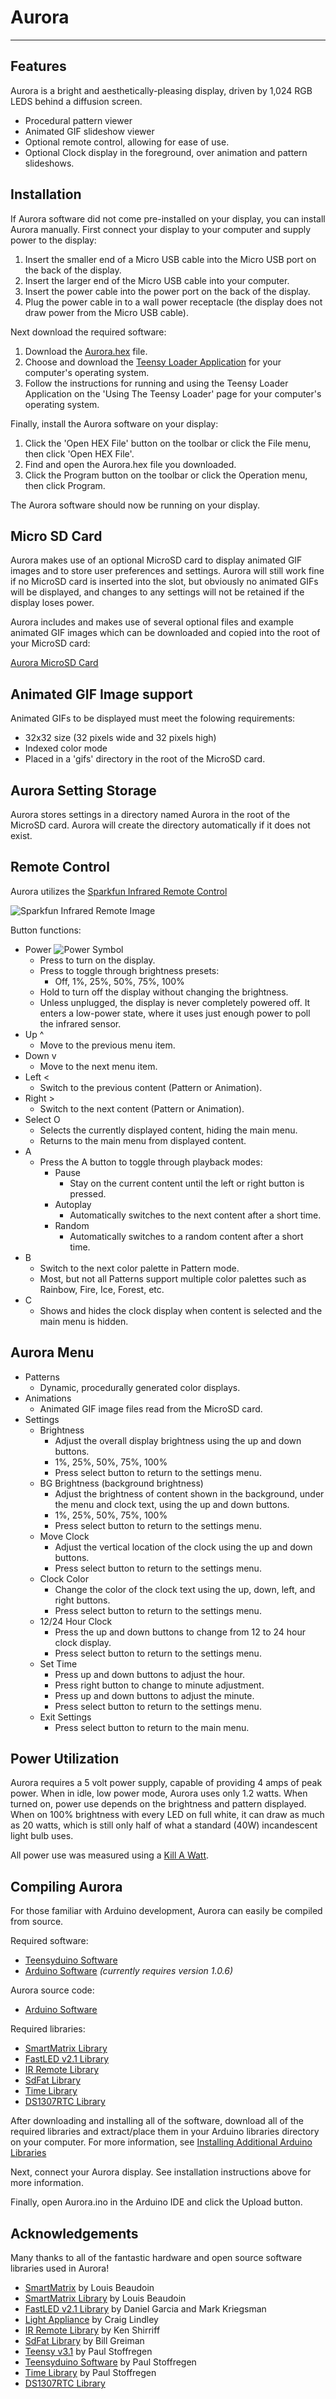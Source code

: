 Aurora
======
------

Features
--------

Aurora is a bright and aesthetically-pleasing display, driven by 1,024 RGB LEDS behind a diffusion screen.

* Procedural pattern viewer
* Animated GIF slideshow viewer
* Optional remote control, allowing for ease of use.
* Optional Clock display in the foreground, over animation and pattern slideshows.

Installation
------------

If Aurora software did not come pre-installed on your display, you can install Aurora manually.  First connect your display to your computer and supply power to the display:

1.  Insert the smaller end of a Micro USB cable into the Micro USB port on the back of the display.
2.  Insert the larger end of the Micro USB cable into your computer.
3.  Insert the power cable into the power port on the back of the display.
4.  Plug the power cable in to a wall power receptacle (the display does not draw power from the Micro USB cable).

Next download the required software:

1.  Download the [Aurora.hex] file.
2.  Choose and download the [Teensy Loader Application] for your computer's operating system.
3.  Follow the instructions for running and using the Teensy Loader Application on the 'Using The Teensy Loader' page for your computer's operating system.

Finally, install the Aurora software on your display:

1.  Click the 'Open HEX File' button on the toolbar or click the File menu, then click 'Open HEX File'.
2.  Find and open the Aurora.hex file you downloaded.
2.  Click the Program button on the toolbar or click the Operation menu, then click Program.

The Aurora software should now be running on your display. 

Micro SD Card
-------------

Aurora makes use of an optional MicroSD card to display animated GIF images and to store user preferences and settings.  Aurora will still work fine if no MicroSD card is inserted into the slot, but obviously no animated GIFs will be displayed, and changes to any settings will not be retained if the display loses power.

Aurora includes and makes use of several optional files and example animated GIF images which can be downloaded and copied into the root of your MicroSD card:

[Aurora MicroSD Card]

Animated GIF Image support
--------------------------

Animated GIFs to be displayed must meet the folowing requirements:

* 32x32 size (32 pixels wide and 32 pixels high)
* Indexed color mode
* Placed in a 'gifs' directory in the root of the MicroSD card.
 
Aurora Setting Storage
----------------------

Aurora stores settings in a directory named Aurora in the root of the MicroSD card. Aurora will create the directory automatically if it does not exist.

Remote Control
--------------

Aurora utilizes the [Sparkfun Infrared Remote Control]

![Sparkfun Infrared Remote Image]

Button functions:

* Power ![Power Symbol]
    * Press to turn on the display.
    * Press to toggle through brightness presets:
        * Off, 1%, 25%, 50%, 75%, 100%
    * Hold to turn off the display without changing the brightness.
    * Unless unplugged, the display is never completely powered off. It enters a low-power state, where it uses
       just enough power to poll the infrared sensor.
* Up ^
    * Move to the previous menu item.
* Down v
    * Move to the next menu item.
* Left <
    * Switch to the previous content (Pattern or Animation).
* Right >
    * Switch to the next content (Pattern or Animation).
* Select O
    * Selects the currently displayed content, hiding the main menu.
    * Returns to the main menu from displayed content.
* A
    * Press the A button to toggle through playback modes:
        * Pause
            * Stay on the current content until the left or right button is pressed.
        * Autoplay
            * Automatically switches to the next content after a short time.
        * Random
            * Automatically switches to a random content after a short time.
* B
    * Switch to the next color palette in Pattern mode.
    * Most, but not all Patterns support multiple color palettes such as Rainbow, Fire, Ice, Forest, etc.
* C
    * Shows and hides the clock display when content is selected and the main menu is hidden.

Aurora Menu
-----------

* Patterns
    * Dynamic, procedurally generated color displays.
* Animations
    * Animated GIF image files read from the MicroSD card.
* Settings
    * Brightness
        * Adjust the overall display brightness using the up and down buttons.
        * 1%, 25%, 50%, 75%, 100%
        * Press select button to return to the settings menu.
    * BG Brightness (background brightness)
        * Adjust the brightness of content shown in the background, under the menu and clock text, using the up and down buttons.
        * 1%, 25%, 50%, 75%, 100%
        * Press select button to return to the settings menu.
    * Move Clock
        * Adjust the vertical location of the clock using the up and down buttons.
        * Press select button to return to the settings menu.
    * Clock Color
        * Change the color of the clock text using the up, down, left, and right buttons.
        * Press select button to return to the settings menu.
    * 12/24 Hour Clock
        * Press the up and down buttons to change from 12 to 24 hour clock display.
        * Press select button to return to the settings menu.
    * Set Time
        * Press up and down buttons to adjust the hour.
        * Press right button to change to minute adjustment.
        * Press up and down buttons to adjust the minute.
        * Press select button to return to the settings menu.
    * Exit Settings
        * Press select button to return to the main menu.

Power Utilization
-----------------

Aurora requires a 5 volt power supply, capable of providing 4 amps of peak power.  When in idle, low power mode, Aurora uses only 1.2 watts.  When turned on, power use depends on the brightness and pattern displayed.  When on 100% brightness with every LED on full white, it can draw as much as 20 watts, which is still only half of what a standard (40W) incandescent light bulb uses.

All power use was measured using a [Kill A Watt].

Compiling Aurora
----------------

For those familiar with Arduino development, Aurora can easily be compiled from source.

Required software:

* [Teensyduino Software]
* [Arduino Software] *(currently requires version 1.0.6)*

Aurora source code:

* [Arduino Software]

Required libraries:

* [SmartMatrix Library]
* [FastLED v2.1 Library]
* [IR Remote Library]
* [SdFat Library]
* [Time Library]
* [DS1307RTC Library]

After downloading and installing all of the software, download all of the required libraries and extract/place them in your Arduino libraries directory on your computer.  For more information, see [Installing Additional Arduino Libraries]

Next, connect your Aurora display. See installation instructions above for more information.

Finally, open Aurora.ino in the Arduino IDE and click the Upload button.

Acknowledgements
----------------

Many thanks to all of the fantastic hardware and open source software libraries used in Aurora!

* [SmartMatrix] by Louis Beaudoin
* [SmartMatrix Library] by Louis Beaudoin
* [FastLED v2.1 Library] by Daniel Garcia and Mark Kriegsman
* [Light Appliance] by Craig Lindley
* [IR Remote Library] by Ken Shirriff
* [SdFat Library] by Bill Greiman
* [Teensy v3.1] by Paul Stoffregen
* [Teensyduino Software] by Paul Stoffregen
* [Time Library] by Paul Stoffregen
* [DS1307RTC Library]

[Aurora.hex]:https://bitbucket.org/Pup05/aurora/src/ba3488b0b68201927cfd7874f54dc417c0c9b508/releases/Aurora.hex?at=master
[Aurora MicroSD Card]:https://bitbucket.org/Pup05/aurora/src/ba3488b0b682/sd/?at=master 
[Teensy Loader Application]:https://www.pjrc.com/teensy/loader.html
[Teensyduino Software]:https://www.pjrc.com/teensy/td_download.html
[Arduino Software]:http://www.arduino.cc/en/Main/Software
[Installing Additional Arduino Libraries]:http://arduino.cc/en/Guide/Libraries
[SmartMatrix]:http://docs.pixelmatix.com/SmartMatrix/
[SmartMatrix Library]:https://github.com/pixelmatix/SmartMatrix
[SmartMatrix Library Documentation]:http://docs.pixelmatix.com/SmartMatrix/library.html
[FastLED v2.1 Library]:https://github.com/FastLED/FastLED/tree/FastLED2.1
[IR Remote Library]:https://github.com/shirriff/Arduino-IRremote
[SdFat Library]:https://github.com/greiman/SdFat/tree/master/SdFat
[Time Library]:https://github.com/PaulStoffregen/Time
[DS1307RTC Library]:https://www.pjrc.com/teensy/td_libs_DS1307RTC.html
[Teensy v3.1]:https://www.pjrc.com/teensy/index.html
[Light Appliance]:https://github.com/CraigLindley/LightAppliance
[Sparkfun Infrared Remote Control]:https://www.sparkfun.com/products/11759
[Sparkfun Infrared Remote Image]:https://cdn.sparkfun.com/r/92-92/assets/parts/7/9/8/6/11759-01.jpg
[Power Symbol]:http://upload.wikimedia.org/wikipedia/commons/thumb/b/b2/IEC5009_Standby_Symbol.svg/16px-IEC5009_Standby_Symbol.svg.png
[Kill A Watt]:http://www.p3international.com/products/p4400.html
